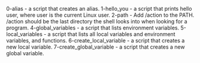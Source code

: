 0-alias -  a script that creates an alias.
1-hello_you - a script that prints hello user, where user is the current Linux user.
2-path - Add /action to the PATH. /action should be the last directory the shell looks into when looking for a program.
4-global_variables -  a script that lists environment variables.
5-local_variables - a script that lists all local variables and environment variables, and functions.
6-create_local_variable - a script that creates a new local variable.
7-create_global_variable - a script that creates a new global variable.
